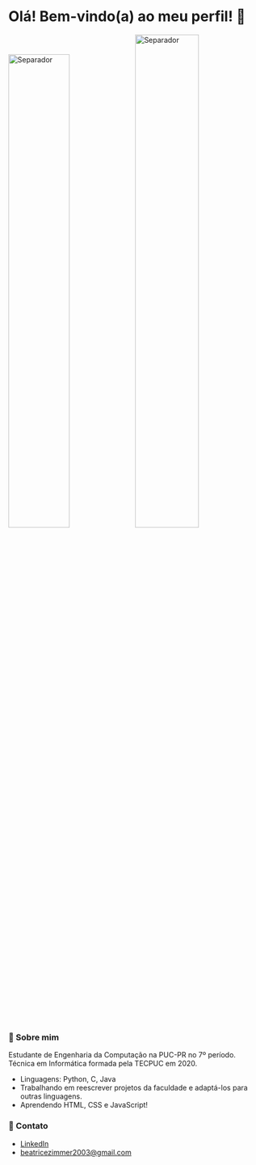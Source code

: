 # Olá! Bem-vindo(a) ao meu perfil! 🎀
<img src="https://media.tenor.com/eW1Q9cBQQ0kAAAAj/heart-sparkle.gif" alt="Separador" width="49%"> <img src="https://media.tenor.com/eW1Q9cBQQ0kAAAAj/heart-sparkle.gif" alt="Separador" width="50%"> 

### 🍒 Sobre mim
Estudante de Engenharia da Computação na PUC-PR no 7º período.
Técnica em Informática formada pela TECPUC em 2020.

- Linguagens: Python, C, Java
- Trabalhando em reescrever projetos da faculdade e adaptá-los para outras linguagens.
- Aprendendo HTML, CSS e JavaScript!

### 🍰 Contato
* [LinkedIn](linkedin.com/in/beatrice-zimmer)
* <beatricezimmer2003@gmail.com>
